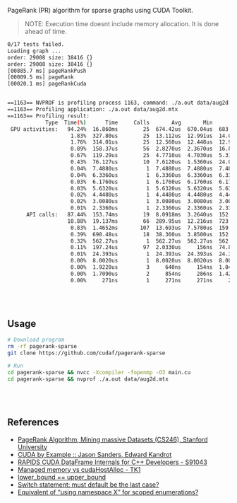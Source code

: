 PageRank (PR) algorithm for sparse graphs using CUDA Toolkit.

> NOTE: Execution time doesnt include memory allocation. It is done ahead of time.

```bash
0/17 tests failed.
Loading graph ...
order: 29008 size: 38416 {}
order: 29008 size: 38416 {}
[00885.7 ms] pageRankPush
[00009.5 ms] pageRank
[00020.1 ms] pageRankCuda


==1163== NVPROF is profiling process 1163, command: ./a.out data/aug2d.mtx
==1163== Profiling application: ./a.out data/aug2d.mtx
==1163== Profiling result:
            Type  Time(%)      Time     Calls       Avg       Min       Max  Name
 GPU activities:   94.24%  16.860ms        25  674.42us  670.04us  683.00us  void pageRankKernelStep<float>(float*, float*, int*, int*, float, int)
                    1.83%  327.80us        25  13.112us  12.991us  14.016us  void sumIfNotKernel<float, int>(float*, float*, int*, int)
                    1.76%  314.01us        25  12.560us  12.448us  12.960us  void errorAbsKernel<float>(float*, float*, float*, int)
                    0.89%  158.37us        56  2.8270us  2.3670us  16.896us  [CUDA memcpy DtoH]
                    0.67%  119.29us        25  4.7710us  4.7030us  5.3120us  void multiplyKernel<float>(float*, float*, float*, int)
                    0.43%  76.127us        10  7.6120us  1.5360us  24.096us  [CUDA memcpy HtoD]
                    0.04%  7.4880us         1  7.4880us  7.4880us  7.4880us  void pageRankFactorKernel<float, int>(float*, int*, float, int)
                    0.04%  6.3360us         1  6.3360us  6.3360us  6.3360us  void dotProductKernel<int>(int*, int*, int*, int)
                    0.03%  6.1760us         1  6.1760us  6.1760us  6.1760us  void errorAbsKernel<int>(int*, int*, int*, int)
                    0.03%  5.6320us         1  5.6320us  5.6320us  5.6320us  void sumKernel<int>(int*, int*, int)
                    0.02%  4.4480us         1  4.4480us  4.4480us  4.4480us  void fillKernel<float>(float*, int, float)
                    0.02%  3.0080us         1  3.0080us  3.0080us  3.0080us  void addKernel<int>(int*, int, int)
                    0.01%  2.3360us         1  2.3360us  2.3360us  2.3360us  void fillKernel<int>(int*, int, int)
      API calls:   87.44%  153.74ms        19  8.0918ms  3.2640us  152.75ms  cudaMalloc
                   10.88%  19.137ms        66  289.95us  12.216us  723.58us  cudaMemcpy
                    0.83%  1.4652ms       107  13.693us  7.5780us  159.44us  cudaLaunchKernel
                    0.39%  690.48us        18  38.360us  3.8500us  152.74us  cudaFree
                    0.32%  562.27us         1  562.27us  562.27us  562.27us  cuDeviceTotalMem
                    0.11%  197.24us        97  2.0330us     156ns  74.846us  cuDeviceGetAttribute
                    0.01%  24.393us         1  24.393us  24.393us  24.393us  cuDeviceGetName
                    0.00%  8.0020us         1  8.0020us  8.0020us  8.0020us  cuDeviceGetPCIBusId
                    0.00%  1.9220us         3     640ns     154ns  1.0450us  cuDeviceGetCount
                    0.00%  1.7090us         2     854ns     286ns  1.4230us  cuDeviceGet
                    0.00%     271ns         1     271ns     271ns     271ns  cuDeviceGetUuid
```

<br>
<br>


## Usage

```bash
# Download program
rm -rf pagerank-sparse
git clone https://github.com/cudaf/pagerank-sparse
```

```bash
# Run
cd pagerank-sparse && nvcc -Xcompiler -fopenmp -O3 main.cu
cd pagerank-sparse && nvprof ./a.out data/aug2d.mtx
```

<br>
<br>


## References

- [PageRank Algorithm, Mining massive Datasets (CS246), Stanford University](http://snap.stanford.edu/class/cs246-videos-2019/lec9_190205-cs246-720.mp4)
- [CUDA by Example :: Jason Sanders, Edward Kandrot](http://www.mat.unimi.it/users/sansotte/cuda/CUDA_by_Example.pdf)
- [RAPIDS CUDA DataFrame Internals for C++ Developers - S91043](https://developer.download.nvidia.com/video/gputechconf/gtc/2019/presentation/s91043-rapids-cuda-dataframe-internals-for-c++-developers.pdf)
- [Managed memory vs cudaHostAlloc - TK1](https://forums.developer.nvidia.com/t/managed-memory-vs-cudahostalloc-tk1/34281)
- [lower_bound == upper_bound](https://stackoverflow.com/a/12159150/1413259)
- [Switch statement: must default be the last case?](https://stackoverflow.com/a/3110163/1413259)
- [Equivalent of “using namespace X” for scoped enumerations?](https://stackoverflow.com/a/9450358/1413259)
